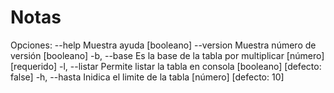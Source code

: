 # Notas

Opciones:
      --help     Muestra ayuda                                        [booleano]
      --version  Muestra número de versión                            [booleano]
  -b, --base     Es la base de la tabla por multiplicar     [número] [requerido]
  -l, --listar   Permite listar la tabla en consola  [booleano] [defecto: false]
  -h, --hasta    Inidica el limite de la tabla            [número] [defecto: 10]